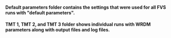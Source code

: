 #### Default parameters folder contains the settings that were used for all FVS runs with "default parameters".

#### TMT 1, TMT 2, and TMT 3 folder shows individual runs with WRDM parameters along with output files and log files.  
